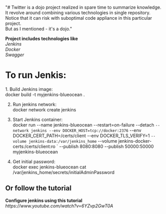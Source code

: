 "# Twitter is a dojo project realized in spare time to summarize knowledge. <br> It revolve around combining various technologies in single repository.
Notice that it can risk with suboptimal code appliance in this particular project. <br>
But as I mentioned - it's a dojo."

<strong>Project includes technologies like</strong><br>
<em>Jenkins<br></em>
<em>Docker<br></em>
<em>Swagger<br></em>

<h1>To run Jenkis:</h1>
1. Build Jenkins image: <br>
    docker build -t myjenkins-blueocean . <br>

2. Run jenkins network: <br>
    docker network create jenkins <br>

3. Start Jenkins container: <br>
   docker run --name jenkins-blueocean --restart=on-failure --detach `
    --network jenkins --env DOCKER_HOST=tcp://docker:2376 `
    --env DOCKER_CERT_PATH=/certs/client --env DOCKER_TLS_VERIFY=1 `
    --volume jenkins-data:/var/jenkins_home `
    --volume jenkins-docker-certs:/certs/client:ro `
    --publish 8080:8080 --publish 50000:50000 myjenkins-blueocean

4. Get initial password: <br>
   docker exec jenkins-blueocean cat /var/jenkins_home/secrets/initialAdminPassword
   
<h2>Or follow the tutorial</h2>
<strong>Configure jenkins using this tutorial</strong><br>
<em>https://www.youtube.com/watch?v=6YZvp2GwT0A </em>
